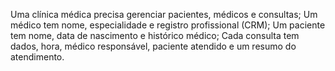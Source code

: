 Uma clínica médica precisa gerenciar pacientes, médicos e consultas;
Um médico tem nome, especialidade e registro profissional (CRM);
Um paciente tem nome, data de nascimento e histórico médico;
Cada consulta tem dados, hora, médico responsável, paciente atendido e um resumo do atendimento.